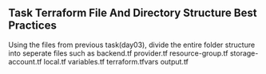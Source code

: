 
## Task Terraform File And Directory Structure Best Practices
Using the files from previous task(day03), divide the entire folder structure into seperate files such as
backend.tf
provider.tf
resource-group.tf
storage-account.tf
local.tf
variables.tf
terraform.tfvars
output.tf
